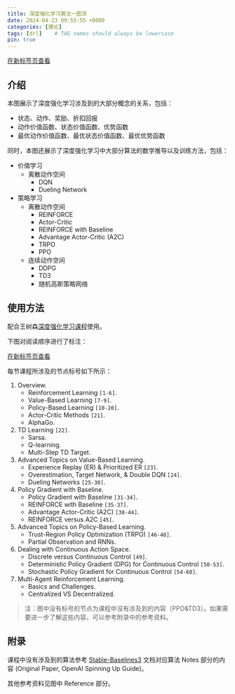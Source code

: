 ```yaml
---
title: 深度强化学习算法一图流
date: 2024-04-23 09:55:55 +0800
categories: [理论]
tags: [drl]    # TAG names should always be lowercase
pin: true
---
```


<object data="/assets/img/DRL/DRL.drawio.pdf" title="DRL.drawio.pdf" type="application/pdf"></object>

<a href="/assets/img/DRL/DRL.drawio.pdf" target="_blank">在新标签页查看</a>

## 介绍

本图展示了深度强化学习涉及到的大部分概念的关系，包括：

- 状态、动作、奖励、折扣回报
- 动作价值函数、状态价值函数、优势函数
- 最优动作价值函数、最优状态价值函数、最优优势函数

同时，本图还展示了深度强化学习中大部分算法的数学推导以及训练方法，包括：

- 价值学习
  - 离散动作空间
    - DQN
    - Dueling Network
- 策略学习
  - 离散动作空间
    - REINFORCE
    - Actor-Critic
    - REINFORCE with Baseline
    - Advantage Actor-Critic (A2C)
    - TRPO
    - PPO
  - 连续动作空间
    - DDPG
    - TD3
    - 随机高斯策略网络

## 使用方法

配合王树森[深度强化学习课程](https://github.com/wangshusen/DRL)使用。

下图对阅读顺序进行了标注：

<object data="/assets/img/DRL/DRL-numbered.drawio.pdf" title="DRL-numbered.drawio.pdf" type="application/pdf"></object>

<a href="/assets/img/DRL/DRL-numbered.drawio.pdf" target="_blank">在新标签页查看</a>

每节课程所涉及的节点标号如下所示：

1. Overview.
    - Reinforcement Learning `[1-6]`.
    - Value-Based Learning `[7-9]`.
    - Policy-Based Learning `[10-20]`.
    - Actor-Critic Methods `[21]`.
    - AlphaGo.
2. TD Learning `[22]`.
    - Sarsa.
    - Q-learning.
    - Multi-Step TD Target.
3. Advanced Topics on Value-Based Learning.
    - Experience Replay (ER) & Prioritized ER `[23]`.
    - Overestimation, Target Network, & Double DQN `[24]`.
    - Dueling Networks `[25-30]`.
4. Policy Gradient with Baseline.
    - Policy Gradient with Baseline `[31-34]`.
    - REINFORCE with Baseline `[35-37]`.
    - Advantage Actor-Critic (A2C) `[38-44]`.
    - REINFORCE versus A2C `[45]`.
5. Advanced Topics on Policy-Based Learning.
    - Trust-Region Policy Optimization (TRPO) `[46-48]`.
    - Partial Observation and RNNs.
6. Dealing with Continuous Action Space.
    - Discrete versus Continuous Control `[49]`.
    - Deterministic Policy Gradient (DPG) for Continuous Control `[50-53]`.
    - Stochastic Policy Gradient for Continuous Control `[54-60]`.
7. Multi-Agent Reinforcement Learning.
    - Basics and Challenges.
    - Centralized VS Decentralized.

> 注：图中没有标号的节点为课程中没有涉及到的内容（PPO&TD3）。如果需要进一步了解这些内容，可以参考附录中的参考资料。

## 附录

课程中没有涉及到的算法参考 [Stable-Baselines3](https://stable-baselines3.readthedocs.io/) 文档对应算法 Notes 部分的内容 (Original Paper, OpenAI Spinning Up Guide)。

其他参考资料见图中 Reference 部分。

<style>
object {
  width: 100%;
  height: 420px;
}
</style>
